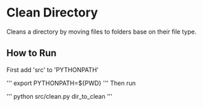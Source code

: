 # Clean Directory
Cleans a directory by moving files to folders base on their file type.

## How to Run
First add 'src' to 'PYTHONPATH'

'''
export PYTHONPATH=${PWD}
'''
Then run

'''
python src/clean.py dir_to_clean
'''
